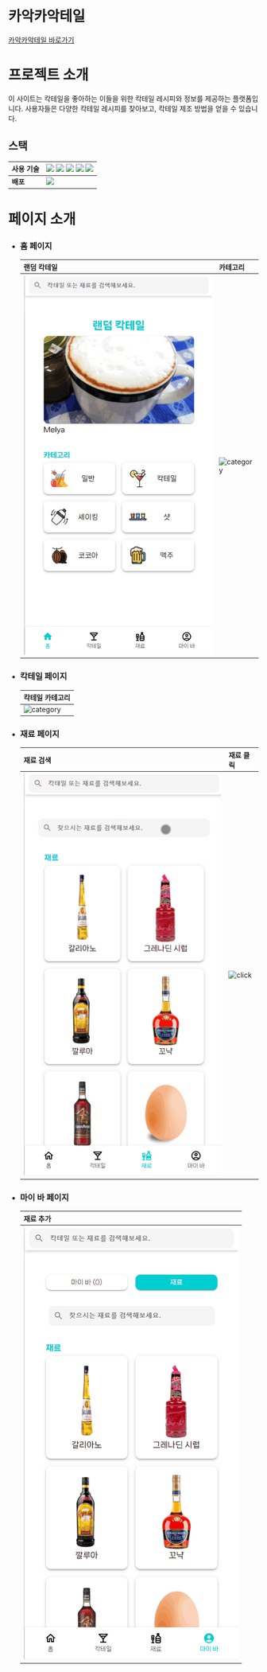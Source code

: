 # 카악카악테일

<a href="https://cacaktail.netlify.app/" >카악카악테일 바로가기</a>

# 프로젝트 소개

이 사이트는 칵테일을 좋아하는 이들을 위한 칵테일 레시피와 정보를 제공하는 플랫폼입니다. 사용자들은 다양한 칵테일 레시피를 찾아보고, 칵테일 제조 방법을 얻을 수 있습니다.

## 스택

| **사용 기술** | <img src="https://img.shields.io/badge/REACT-61DAFB?style=for-the-badge&logo=React&logoColor=white"/> <img src="https://img.shields.io/badge/TYPESCRIPT-3178C6?style=for-the-badge&logo=TYPESCRIPT&logoColor=white"/> <img src="https://img.shields.io/badge/REDUX-764ABC?style=for-the-badge&logo=Redux&logoColor=white"/> <img src="https://img.shields.io/badge/MUI-007FFF?style=for-the-badge&logo=MUI&logoColor=white"/> <img src="https://img.shields.io/badge/I18NEXT-26A69A?style=for-the-badge&logo=I18NEXT&logoColor=white"/> |
| --- | --- |
| **배포** | <img src="https://img.shields.io/badge/NETLIFY-00C7B7?style=for-the-badge&logo=NETLIFY&logoColor=white"/> |

# 페이지 소개

- ### 홈 페이지

  |**랜덤 칵테일**|**카테고리**|
  |---|---|
  |![random](./readme/home/random_cocktail.gif)|![category](./readme/home/category.gif)|

- ### 칵테일 페이지

  |**칵테일 카테고리**|
  |---|
  |![category](./readme/cocktail/category.gif)|

- ### 재료 페이지

  |**재료 검색**|**재료 클릭**|
  |---|---|
  |![ingred](./readme/ingredient/search.gif)|![click](./readme/ingredient/ingredient.gif)|

- ### 마이 바 페이지

  |**재료 추가**|
  |---|
  |![add](./readme/mybar/add.gif)|